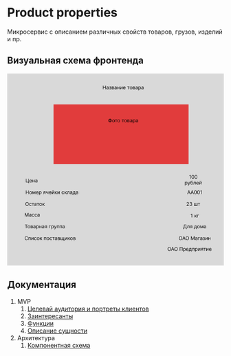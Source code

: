 # Product properties

Микросервис с описанием различных свойств товаров, грузов,
изделий и пр.

## Визуальная схема фронтенда

![Макет фронта](imgs/maket.png)

## Документация

1. MVP
    1. [Целевай аудитория и портреты клиентов](./docs/01-target_audience_and_clients.md)
    2. [Заинтересанты](./docs/02-stakeholders.md)
    3. [Функции](./docs/03-functions.md)
    4. [Описание сущности](./docs/04-item-desc.md)
2. Архитектура
    1. [Компонентная схема](./docs/05-arch.md)

